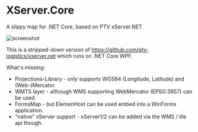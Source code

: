 # XServer.Core
A slippy map for .NET Core, based on PTV xServer.NET

![screenshot](https://rawcdn.githack.com/oliverheilig/XServer.Core/d42e7b0e5bc92e86a2db6890ec796ba12fc7a87b/Screenshot.jpg)

This is a stripped-down version of https://github.com/ptv-logistics/xserver.net which runs on .NET Core WPF. 

What's missing:

* Projections-Library - only supports WGS84 (Longitude, Latitude) and (Web-)Mercator.
* WMTS layer - although WMS supporting WebMercator (EPSG:3857) can be used.
* FormsMap - but ElemenHost can be used embed into a WinForms application.
* "native" xServer support - xServer1/2 can be added via the WMS / tile api though.
